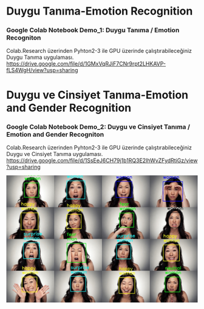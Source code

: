 # Duygu Tanıma-Emotion Recognition
### Google Colab Notebook Demo_1: Duygu Tanıma / Emotion Recogniton
Colab.Research üzerinden Pyhton2-3 ile GPU üzerinde çalıştırabileceğiniz Duygu Tanıma uygulaması.
https://drive.google.com/file/d/1GMxVqRJiF7CNr9rpt2LHKAVP-fLS4WgH/view?usp=sharing

# Duygu ve Cinsiyet Tanıma-Emotion and Gender Recognition
### Google Colab Notebook Demo_2: Duygu ve Cinsiyet Tanıma / Emotion and Gender Recogniton
Colab.Research üzerinden Pyhton2-3 ile GPU üzerinde çalıştırabileceğiniz Duygu ve Cinsiyet Tanıma uygulaması.
https://drive.google.com/file/d/1SsEeJ6CH79j1b1RQ3E2IhWvZFydRtiGz/view?usp=sharing

![](images/_predicted_image.jpg)
